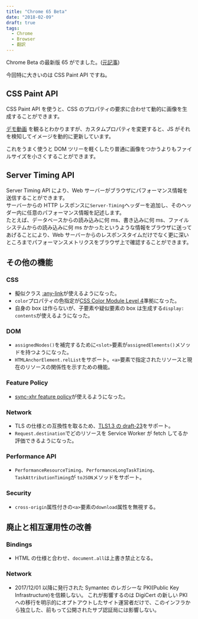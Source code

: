 ```yaml
---
title: "Chrome 65 Beta"
date: "2018-02-09"
draft: true
tags:
  - Chrome
  - Browser
  - 翻訳
---
```


Chrome Beta の最新版 65 がでました。([元記事](http://blog.chromium.org/2018/02/chrome-65-beta-css-paint-api-and.html))

今回特に大きいのは CSS Paint API ですね。

## CSS Paint API

CSS Paint API を使うと、CSS のプロパティの要求に合わせて動的に画像を生成することができます。

[デモ動画](https://storage.googleapis.com/webfundamentals-assets/paintapi/checkercast_vp8.webm)
を観るとわかりますが、カスタムプロパティを変更すると、JS がそれを検知してイメージを動的に更新しています。

これをうまく使うと DOM ツリーを軽くしたり普通に画像をつかうよりもファイルサイズを小さくすることができます。

## Server Timing API

Server Timing API により、Web サーバーがブラウザにパフォーマンス情報を送信することができます。<br>
サーバーからの HTTP レスポンスに`Server-Timing`ヘッダーを追加し、そのヘッダー内に任意のパフォーマンス情報を記述します。<br>
たとえば、データベースからの読み込みに何 ms、書き込みに何 ms、ファイルシステムからの読み込みに何 ms かかったというような情報をブラウザに送ってあげることにより、Web サーバーからのレスポンスタイムだけでなく更に深いところまでパフォーマンスメトリクスをブラウザ上で確認することができます。

## その他の機能

### CSS

- 擬似クラス [:any-link](https://developer.mozilla.org/en-US/docs/Web/CSS/:any-link)が使えるようになった。
- `color`プロパティの色指定が[CSS Color Module Level 4](https://drafts.csswg.org/css-color/)準拠になった。
- 自身の box は作らないが、子要素や疑似要素の box は生成する`display: contents`が使えるようになった。

### DOM

- `assignedNodes()`を補完するために`<slot>`要素が`assignedElements()`メソッドを持つようになった。
- `HTMLAnchorElement.relList`をサポート。`<a>`要素で指定されたリソースと現在のリソースの関係性を示すための機能。

### Feature Policy

- [sync-xhr feature policy](http://xhr.featurepolicy.rocks/)が使えるようになった。

### Network

- TLS の仕様との互換性を取るため、[TLS1.3 の draft-23](https://tools.ietf.org/html/draft-ietf-tls-tls13-23)をサポート。
- `Request.destination`でどのリソースを Service Worker が fetch してるか評価できるようになった。

### Performance API

- `PerformanceResourceTiming`、`PerformanceLongTaskTiming`、`TaskAttributionTiming`が `toJSON`メソッドをサポート。

### Security

- `cross-origin`属性付きの`<a>`要素の`download`属性を無視する。

## 廃止と相互運用性の改善

### Bindings

- HTML の仕様と合わせ、`document.all`は上書き禁止となる。

### Network

- 2017/12/01 以降に発行された Symantec のレガシーな PKI(Public Key Infrastructure)を信頼しない。
  これが影響するのは DigiCert の新しい PKI への移行を明示的にオプトアウトしたサイト運営者だけで、このインフラから独立した、前もって公開されたサブ認証局には影響しない。
